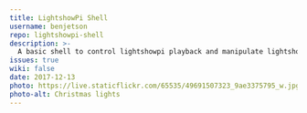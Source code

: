 ```yaml
---
title: LightshowPi Shell
username: benjetson
repo: lightshowpi-shell
description: >-
  A basic shell to control lightshowpi playback and manipulate lightshowpi playlists.
issues: true
wiki: false
date: 2017-12-13
photo: https://live.staticflickr.com/65535/49691507323_9ae3375795_w.jpg
photo-alt: Christmas lights
---
```

